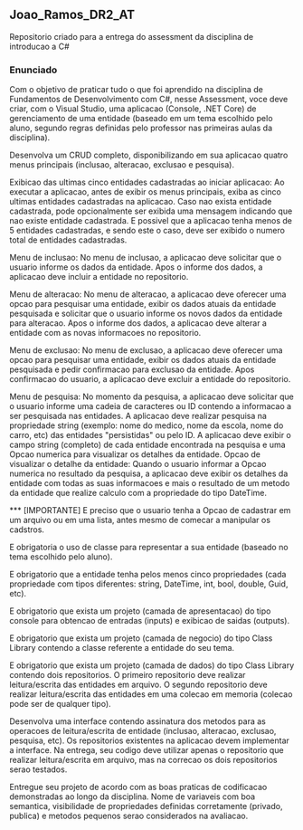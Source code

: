 ## Joao_Ramos_DR2_AT
Repositorio criado para a entrega do assessment da disciplina de introducao a C#

### Enunciado
Com o objetivo de praticar tudo o que foi aprendido na disciplina de Fundamentos de Desenvolvimento com C#,
nesse Assessment, voce deve criar, com o Visual Studio, uma aplicacao (Console, .NET Core) de gerenciamento
de uma entidade (baseado em um tema escolhido pelo aluno, segundo regras definidas pelo professor nas 
primeiras aulas da disciplina).

Desenvolva um CRUD completo, disponibilizando em sua aplicacao quatro menus principais (inclusao, alteracao,
exclusao e pesquisa).

Exibicao das ultimas cinco entidades cadastradas ao iniciar aplicacao: Ao executar a aplicacao, antes de 
exibir os menus principais, exiba as cinco ultimas entidades cadastradas na aplicacao. Caso nao exista 
entidade cadastrada, pode opcionalmente ser exibida uma mensagem indicando que nao existe entidade 
cadastrada. E possivel que a aplicacao tenha menos de 5 entidades cadastradas, e sendo este o caso, deve 
ser exibido o numero total de entidades cadastradas.

Menu de inclusao: No menu de inclusao, a aplicacao deve solicitar que o usuario informe os dados da 
entidade. Apos o informe dos dados, a aplicacao deve incluir a entidade no repositorio.

Menu de alteracao: No menu de alteracao, a aplicacao deve oferecer uma opcao para pesquisar uma entidade, 
exibir os dados atuais da entidade pesquisada e solicitar que o usuario informe os novos dados da entidade 
para alteracao. Apos o informe dos dados, a aplicacao deve alterar a entidade com as novas informacoes no 
repositorio.

Menu de exclusao: No menu de exclusao, a aplicacao deve oferecer uma opcao para pesquisar uma entidade, 
exibir os dados atuais da entidade pesquisada e pedir confirmacao para exclusao da entidade. Apos 
confirmacao do usuario, a aplicacao deve excluir a entidade do repositorio.

Menu de pesquisa: No momento da pesquisa, a aplicacao deve solicitar que o usuario informe uma cadeia de 
caracteres ou ID contendo a informacao a ser pesquisada nas entidades. A aplicacao deve realizar pesquisa 
na propriedade string (exemplo: nome do medico, nome da escola, nome do carro, etc) das entidades 
"persistidas" ou pelo ID. A aplicacao deve exibir o campo string (completo) de cada entidade encontrada na 
pesquisa e uma Opcao numerica para visualizar os detalhes da entidade. Opcao de visualizar o detalhe da 
entidade: Quando o usuario informar a Opcao numerica no resultado da pesquisa, a aplicacao deve exibir os 
detalhes da entidade com todas as suas informacoes e mais o resultado de um metodo da entidade que realize 
calculo com a propriedade do tipo DateTime.

*** [IMPORTANTE] E preciso que o usuario tenha a Opcao de cadastrar em um arquivo ou em uma lista, antes mesmo de 
comecar a manipular os cadstros.

E obrigatoria o uso de classe para representar a sua entidade (baseado no tema escolhido pelo aluno).

E obrigatorio que a entidade tenha pelos menos cinco propriedades (cada propriedade com tipos diferentes: 
string, DateTime, int, bool, double, Guid, etc).

E obrigatorio que exista um projeto (camada de apresentacao) do tipo console para obtencao de entradas 
(inputs) e exibicao de saidas (outputs).

E obrigatorio que exista um projeto (camada de negocio) do tipo Class Library contendo a classe referente a 
entidade do seu tema.

E obrigatorio que exista um projeto (camada de dados) do tipo Class Library contendo dois repositorios. O 
primeiro repositorio deve realizar leitura/escrita das entidades em arquivo. O segundo repositorio deve 
realizar leitura/escrita das entidades em uma colecao em memoria (colecao pode ser de qualquer tipo).

Desenvolva uma interface contendo assinatura dos metodos para as operacoes de leitura/escrita de entidade 
(inclusao, alteracao, exclusao, pesquisa, etc). Os repositorios existentes na aplicacao devem implementar a
interface. Na entrega, seu codigo deve utilizar apenas o repositorio que realizar leitura/escrita em 
arquivo, mas na correcao os dois repositorios serao testados.

Entregue seu projeto de acordo com as boas praticas de codificacao demonstradas ao longo da disciplina. 
Nome de variaveis com boa semantica, visibilidade de propriedades definidas corretamente (privado, publica)
e metodos pequenos serao considerados na avaliacao.